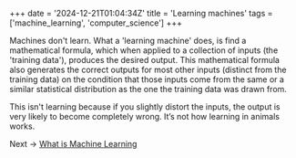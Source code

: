 +++
date = '2024-12-21T01:04:34Z'
title = 'Learning machines'
tags = ['machine_learning', 'computer_science']
+++

Machines don't learn. What a 'learning machine' does, is find a mathematical formula, which when applied to a collection of inputs (the 'training data'), produces the desired output. This mathematical formula also generates the correct outputs for most other inputs (distinct from the training data) on the condition that those inputs come from the same or a similar statistical distribution as the one the training data was drawn from.

This isn't learning because if you slightly distort the inputs, the output is very likely to become completely wrong. It’s not how learning in animals works.

Next -> [What is Machine Learning](/wiki/what_is_machine_learning)

